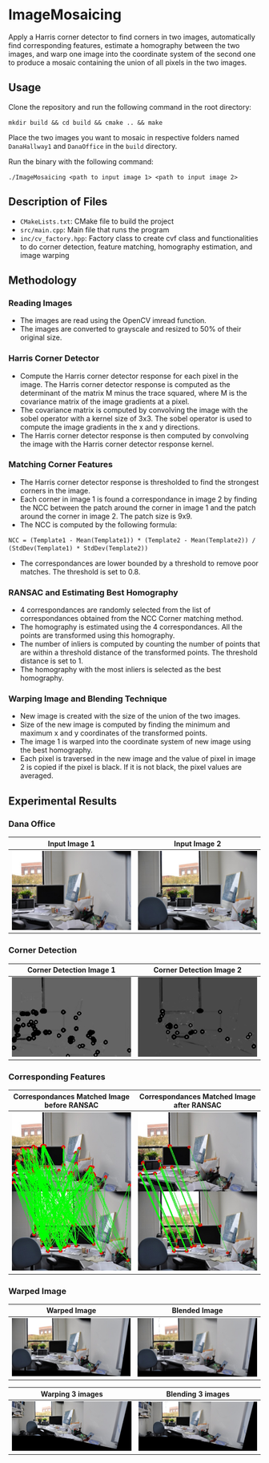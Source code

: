 # ImageMosaicing
Apply a Harris corner detector to find corners in two images, automatically find corresponding features, estimate a homography between the two images, and warp one image into the coordinate system of the second one to produce a mosaic containing the union of all pixels in the two images.

## Usage
Clone the repository and run the following command in the root directory:
```
mkdir build && cd build && cmake .. && make
```

Place the two images you want to mosaic in respective folders named `DanaHallway1` and `DanaOffice` in the `build` directory.

Run the binary with the following command:
```
./ImageMosaicing <path to input image 1> <path to input image 2>
```

## Description of Files
* `CMakeLists.txt`: CMake file to build the project
* `src/main.cpp`: Main file that runs the program
* `inc/cv_factory.hpp`: Factory class to create cvf class and functionalities to do corner detection, feature matching, homography estimation, and image warping

## Methodology
### Reading Images
* The images are read using the OpenCV imread function.
* The images are converted to grayscale and resized to 50% of their original size.
### Harris Corner Detector
* Compute the Harris corner detector response for each pixel in the image. The Harris corner detector response is computed as the determinant of the matrix M minus the trace squared, where M is the covariance matrix of the image gradients at a pixel.
* The covariance matrix is computed by convolving the image with the sobel operator with a kernel size of 3x3. The sobel operator is used to compute the image gradients in the x and y directions.
* The Harris corner detector response is then computed by convolving the image with the Harris corner detector response kernel.

### Matching Corner Features
* The Harris corner detector response is thresholded to find the strongest corners in the image.
* Each corner in image 1 is found a correspondance in image 2 by finding the NCC between the patch around the corner in image 1 and the patch around the corner in image 2. The patch size is 9x9.
* The NCC is computed by the following formula:
```
NCC = (Template1 - Mean(Template1)) * (Template2 - Mean(Template2)) / (StdDev(Template1) * StdDev(Template2))
```
* The correspondances are lower bounded by a threshold to remove poor matches. The threshold is set to 0.8.

### RANSAC and Estimating Best Homography
* 4 correspondances are randomly selected from the list of correspondances obtained from the NCC Corner matching method.
* The homography is estimated using the 4 correspondances. All the points are transformed using this homography.
* The number of inliers is computed by counting the number of points that are within a threshold distance of the transformed points. The threshold distance is set to 1.
* The homography with the most inliers is selected as the best homography.

### Warping Image and Blending Technique
* New image is created with the size of the union of the two images.
* Size of the new image is computed by finding the minimum and maximum x and y coordinates of the transformed points.
* The image 1 is warped into the coordinate system of new image using the best homography.
* Each pixel is traversed in the new image and the value of pixel in image 2 is copied if the pixel is black. If it is not black, the pixel values are averaged.

## Experimental Results
### Dana Office
Input Image 1             |  Input Image 2
:-------------------------:|:-------------------------:
![](dataset/DanaOffice/DSC_0308.JPG)  |  ![](dataset/DanaOffice/DSC_0309.JPG)

### Corner Detection
Corner Detection Image 1             |  Corner Detection Image 2
:-------------------------:|:-------------------------:
![](output/corners1.jpg)  |  ![](output/corners2.jpg)

### Corresponding Features
Correspondances Matched Image before RANSAC             |  Correspondances Matched Image after RANSAC
:-----------------------------------------------------:|:--------------------------------------------:
![](output/correspondances_preRansac.jpg)  |  ![](output/correspondances.jpg)

### Warped Image
Warped Image             |  Blended Image
:-----------------------:|:-----------------------:
![](output/warpedImage_withoutblending.jpg)  |  ![](output/warpedImage.jpg)

Warping 3 images             |  Blending 3 images
:---------------------------:|:---------------------------:
![](output/warpedImage2_withoutblending.jpg)  |  ![](output/warpedImage2.jpg)